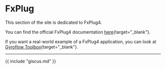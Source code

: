 # FxPlug

This section of the site is dedicated to FxPlug4.

You can find the official FxPlug4 documentation [here](https://developer.apple.com/documentation/professional_video_applications/fxplug){target="_blank"}.

If you want a real-world example of a FxPlug4 application, you can look at [Gyroflow Toolbox](https://github.com/latenitefilms/gyroflowtoolbox/){target="_blank"}.

---

{{ include "giscus.md" }}